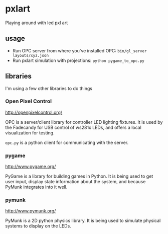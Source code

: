 pxlart
======

Playing around with led pxl art

usage
---
- Run OPC server from where you've installed OPC: `bin/gl_server layouts/xyz.json`
- Run pxlart simulation with projections: `python pygame_to_opc.py`


libraries
---
I'm using a few other libraries to do things

### Open Pixel Control
http://openpixelcontrol.org/

OPC is a server/client library for controller LED lighting fixtures. It is used by the Fadecandy for USB control of ws281x LEDs, and offers a local visualization for testing.

`opc.py` is a python client for communicating with the server.


### pygame
http://www.pygame.org/

PyGame is a library for building games in Python. It is being used to get user input, display state information about the system, and because PyMunk integrates into it well.


### pymunk
http://www.pymunk.org/

PyMunk is a 2D python physics library. It is being used to simulate physical systems to display on the LEDs. 
